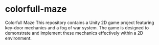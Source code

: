 # colorfull-maze
Colorfull Maze
This repository contains a Unity 2D game project featuring key-door mechanics and a fog of war system. The game is designed to demonstrate and implement these mechanics effectively within a 2D environment.
